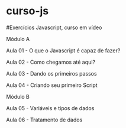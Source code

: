 # curso-js
#Exercícios Javascript, curso em vídeo

Módulo A

Aula 01 - O que o Javascript é capaz de fazer?

Aula 02 - Como chegamos até aqui?

Aula 03 - Dando os primeiros passos

Aula 04 - Criando seu primeiro Script

Módulo B

Aula 05 -  Variáveis e tipos de dados

Aula 06 - Tratamento de dados


